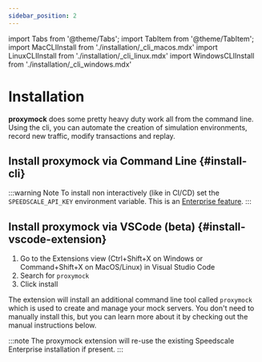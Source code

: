 ```yaml
---
sidebar_position: 2
---
```

import Tabs from '@theme/Tabs';
import TabItem from '@theme/TabItem';
import MacCLIInstall from './installation/\_cli_macos.mdx'
import LinuxCLIInstall from './installation/\_cli_linux.mdx'
import WindowsCLIInstall from './installation/\_cli_windows.mdx'

# Installation

**proxymock** does some pretty heavy duty work all from the command line.  Using the cli, you can automate the creation of simulation environments, record new traffic, modify transactions and replay. 

## Install proxymock via Command Line {#install-cli}

:::warning Note
To install non interactively (like in CI/CD) set the `SPEEDSCALE_API_KEY` environment variable. This is an [Enterprise feature](https://docs.speedscale.com/quick-start/).
:::

<Tabs>
  <TabItem value="mac" label="MacOS">
    <MacCLIInstall />
  </TabItem>
  <TabItem value="linux" label="Linux">
    <LinuxCLIInstall />
  </TabItem>
  <TabItem value="windows" label="Windows">
    <WindowsCLIInstall />
  </TabItem>
</Tabs>

## Install proxymock via VSCode (beta) {#install-vscode-extension}

1. Go to the Extensions view (Ctrl+Shift+X on Windows or Command+Shift+X on MacOS/Linux) in Visual Studio Code
1. Search for `proxymock`
1. Click install 

The extension will install an additional command line tool called `proxymock` which is used to create and manage your mock 
servers. You don't need to manually install this, but you can learn more about it by checking out the manual instructions below.

:::note
The proxymock extension will re-use the existing Speedscale Enterprise installation if present.
:::
